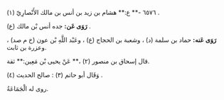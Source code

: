 ٦٥٧٦ -** ع:** هشام بن زيد بن أنس بن مالك الأَنْصارِيّ (١) .

**رَوَى عَن:** جده أنس بْن مالك (ع) .

**رَوَى عَنه:** حماد بن سلمة (د) ، وشعبة بن الحجاج (ع) ، وعَبْد اللَّهِ بْن عون (خ م صد) ، وعزرة بن ثابت.

قال إسحاق بن منصور (٢) ،** عَنْ يحيى بْن مَعِين:** ثقة.

وَقَال أبو حاتم (٣) : صالح الحديث (٤) .

روى له الْجَمَاعَةُ.